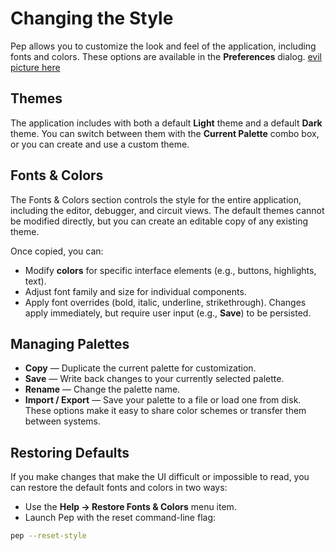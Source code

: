 # Changing the Style
Pep allows you to customize the look and feel of the application, including fonts and colors.
These options are available in the **Preferences** dialog.
[evil picture here]()

## Themes
The application includes with both a default **Light** theme and a default **Dark** theme.
You can switch between them with the **Current Palette** combo box, or you can create and use a custom theme.

## Fonts & Colors
The Fonts & Colors section controls the style for the entire application, including the editor, debugger, and circuit views. 
The default themes cannot be modified directly, but you can create an editable copy of any existing theme.

Once copied, you can:
* Modify **colors** for specific interface elements (e.g., buttons, highlights, text).
* Adjust font family and size for individual components.
* Apply font overrides (bold, italic, underline, strikethrough).
Changes apply immediately, but require user input (e.g., **Save**) to be persisted.

## Managing Palettes
* **Copy** — Duplicate the current palette for customization.
* **Save** — Write back changes to your currently selected palette.
* **Rename** — Change the palette name.
* **Import / Export** — Save your palette to a file or load one from disk.
These options make it easy to share color schemes or transfer them between systems.

## Restoring Defaults
If you make changes that make the UI difficult or impossible to read, you can restore the default fonts and colors in two ways:
* Use the **Help → Restore Fonts & Colors** menu item.
* Launch Pep with the reset command-line flag:
```bash
pep --reset-style
```
